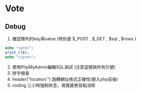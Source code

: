 # Vote
## Debug
1. 確認陣列的key與value (特別是 $_POST , $_GET , $sql , $rows ) 
```php
echo "<pre>";
print_r($);
echo "</pre>";
```
2. 使用PhpMyAdmin編輯SQL測試 (注意逗號與所有引號)
3. 拼字檢查
4. header("location:") 跳轉網址格式正確性(嵌入php前後)
5. coding 三小時強制休息，視覺疲勞盲點消除

